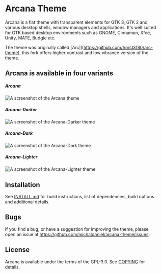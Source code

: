 # Arcana Theme

Arcana is a flat theme with transparent elements for GTK 3, GTK 2 and various desktop shells, window managers and applications. It's well suited for GTK based desktop environments such as GNOME, Cinnamon, Xfce, Unity, MATE, Budgie etc.

The theme was originally called [Arc]](https://github.com/horst3180/arc-theme), this fork offers higher contrast and low vibrance version of the theme.

## Arcana is available in four variants

##### Arcana

![A screenshot of the Arcana theme](https://user-images.githubusercontent.com/1345297/81695705-43e55e80-9463-11ea-988d-fdd2429be91e.png)

##### Arcana-Darker

![A screenshot of the Arcana-Darker theme](https://user-images.githubusercontent.com/1345297/81695696-42b43180-9463-11ea-970e-63fcac54061e.png)

##### Arcana-Dark

![A screenshot of the Arcana-Dark theme](https://user-images.githubusercontent.com/1345297/81695698-434cc800-9463-11ea-8386-ce45eface949.png)

##### Arcana-Lighter

![A screenshot of the Arcana-Lighter theme](https://user-images.githubusercontent.com/1345297/81695693-41830480-9463-11ea-87ed-3b3b3fe58f55.png)

## Installation

See [INSTALL.md](https://github.com/michaldaniel/arcana-theme/blob/master/INSTALL.md) for build instructions, list of dependencies, build options and additional details.

## Bugs

If you find a bug, or have a suggestion for improving the theme, please open an issue at <https://github.com/michaldaniel/arcana-theme/issues>.

## License

Arcana is available under the terms of the GPL-3.0. See [COPYING](https://github.com/michaldaniel/arcana-theme/blob/master/COPYING) for details.


